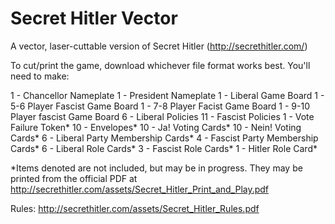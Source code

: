 # Secret Hitler Vector
A vector, laser-cuttable version of Secret Hitler (http://secrethitler.com/)

To cut/print the game, download whichever file format works best. You'll need to make:

1 - Chancellor Nameplate
1 - President Nameplate
1 - Liberal Game Board
1 - 5-6 Player Fascist Game Board
1 - 7-8 Player Facist Game Board
1 - 9-10 Player fascist Game Board
6 - Liberal Policies
11 - Fascist Policies
1 - Vote Failure Token*
10 - Envelopes*
10 - Ja! Voting Cards*
10 - Nein! Voting Cards*
6 - Liberal Party Membership Cards*
4 - Fascist Party Membership Cards*
6 - Liberal Role Cards*
3 - Fascist Role Cards*
1 - Hitler Role Card*

*Items denoted are not included, but may be in progress. They may be printed from the official PDF at http://secrethitler.com/assets/Secret_Hitler_Print_and_Play.pdf

Rules:
http://secrethitler.com/assets/Secret_Hitler_Rules.pdf
